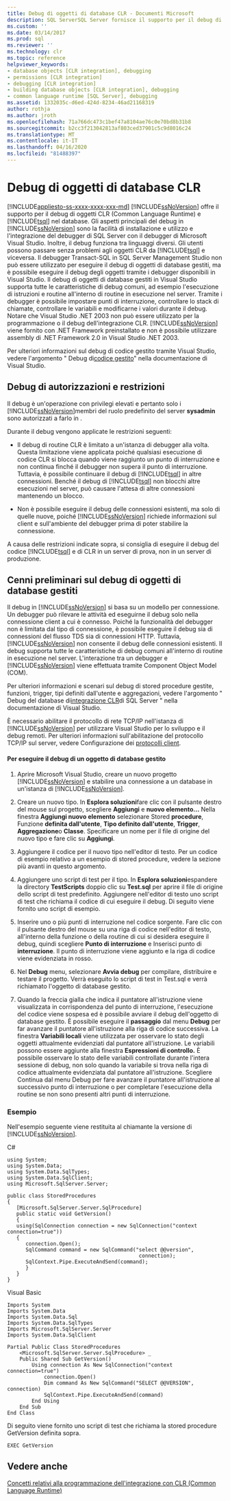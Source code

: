 ```yaml
---
title: Debug di oggetti di database CLR - Documenti Microsoft
description: SQL ServerSQL Server fornisce il supporto per il debug di oggetti Transact-SQLTransact-SQL e CLR nel database che integra il debugger di SQL Server con il debugger di Microsoft Visual Studio.
ms.custom: ''
ms.date: 03/14/2017
ms.prod: sql
ms.reviewer: ''
ms.technology: clr
ms.topic: reference
helpviewer_keywords:
- database objects [CLR integration], debugging
- permissions [CLR integration]
- debugging [CLR integration]
- building database objects [CLR integration], debugging
- common language runtime [SQL Server], debugging
ms.assetid: 1332035c-d6ed-424d-8234-46ad21168319
author: rothja
ms.author: jroth
ms.openlocfilehash: 71a766dc473c1bef47a8104ae76c0e70bd8b31b8
ms.sourcegitcommit: b2cc3f213042813af803ced37901c5c9d8016c24
ms.translationtype: MT
ms.contentlocale: it-IT
ms.lasthandoff: 04/16/2020
ms.locfileid: "81488397"
---
```

# <a name="debugging-clr-database-objects"></a>Debug di oggetti di database CLR
[!INCLUDE[appliesto-ss-xxxx-xxxx-xxx-md](../../includes/appliesto-ss-xxxx-xxxx-xxx-md.md)]
  [!INCLUDE[ssNoVersion](../../includes/ssnoversion-md.md)] offre il supporto per il debug di oggetti CLR (Common Language Runtime) e [!INCLUDE[tsql](../../includes/tsql-md.md)] nel database. Gli aspetti principali del debug in [!INCLUDE[ssNoVersion](../../includes/ssnoversion-md.md)] sono la facilità di installazione e utilizzo e l'integrazione del debugger di SQL Server con il debugger di Microsoft Visual Studio. Inoltre, il debug funziona tra linguaggi diversi. Gli utenti possono passare senza problemi agli oggetti CLR da [!INCLUDE[tsql](../../includes/tsql-md.md)] e viceversa. Il debugger Transact-SQL in SQL Server Management Studio non può essere utilizzato per eseguire il debug di oggetti di database gestiti, ma è possibile eseguire il debug degli oggetti tramite i debugger disponibili in Visual Studio. Il debug di oggetti di database gestiti in Visual Studio supporta tutte le caratteristiche di debug comuni, ad esempio l'esecuzione di istruzioni e routine all'interno di routine in esecuzione nel server. Tramite i debugger è possibile impostare punti di interruzione, controllare lo stack di chiamate, controllare le variabili e modificarne i valori durante il debug. Notare che Visual Studio .NET 2003 non può essere utilizzato per la programmazione o il debug dell'integrazione CLR. [!INCLUDE[ssNoVersion](../../includes/ssnoversion-md.md)] viene fornito con .NET Framework preinstallato e non è possibile utilizzare assembly di .NET Framework 2.0 in Visual Studio .NET 2003.  
  
 Per ulteriori informazioni sul debug di codice gestito tramite Visual Studio, vedere l'argomento " Debug di[codice gestito](https://go.microsoft.com/fwlink/?LinkId=120377)" nella documentazione di Visual Studio.  
  
## <a name="debugging-permissions-and-restrictions"></a>Debug di autorizzazioni e restrizioni  
 Il debug è un'operazione con privilegi elevati e pertanto solo i [!INCLUDE[ssNoVersion](../../includes/ssnoversion-md.md)]membri del ruolo predefinito del server **sysadmin** sono autorizzati a farlo in .  
  
 Durante il debug vengono applicate le restrizioni seguenti:  
  
-   Il debug di routine CLR è limitato a un'istanza di debugger alla volta. Questa limitazione viene applicata poiché qualsiasi esecuzione di codice CLR si blocca quando viene raggiunto un punto di interruzione e non continua finché il debugger non supera il punto di interruzione. Tuttavia, è possibile continuare il debug di [!INCLUDE[tsql](../../includes/tsql-md.md)] in altre connessioni. Benché il debug di [!INCLUDE[tsql](../../includes/tsql-md.md)] non blocchi altre esecuzioni nel server, può causare l'attesa di altre connessioni mantenendo un blocco.  
  
-   Non è possibile eseguire il debug delle connessioni esistenti, ma solo di quelle nuove, poiché [!INCLUDE[ssNoVersion](../../includes/ssnoversion-md.md)] richiede informazioni sul client e sull'ambiente del debugger prima di poter stabilire la connessione.  
  
 A causa delle restrizioni indicate sopra, si consiglia di eseguire il debug del codice [!INCLUDE[tsql](../../includes/tsql-md.md)] e di CLR in un server di prova, non in un server di produzione.  
  
## <a name="overview-of-debugging-managed-database-objects"></a>Cenni preliminari sul debug di oggetti di database gestiti  
 Il debug in [!INCLUDE[ssNoVersion](../../includes/ssnoversion-md.md)] si basa su un modello per connessione. Un debugger può rilevare le attività ed eseguirne il debug solo nella connessione client a cui è connesso. Poiché la funzionalità del debugger non è limitata dal tipo di connessione, è possibile eseguire il debug sia di connessioni del flusso TDS sia di connessioni HTTP. Tuttavia, [!INCLUDE[ssNoVersion](../../includes/ssnoversion-md.md)] non consente il debug delle connessioni esistenti. Il debug supporta tutte le caratteristiche di debug comuni all'interno di routine in esecuzione nel server. L'interazione tra un debugger e [!INCLUDE[ssNoVersion](../../includes/ssnoversion-md.md)] viene effettuata tramite Component Object Model (COM).  
  
 Per ulteriori informazioni e scenari sul debug di stored procedure gestite, funzioni, trigger, tipi definiti dall'utente e aggregazioni, vedere l'argomento " Debug del database di[integrazione CLR](https://go.microsoft.com/fwlink/?LinkId=120378)di SQL Server " nella documentazione di Visual Studio.  
  
 È necessario abilitare il protocollo di rete TCP/IP nell'istanza di [!INCLUDE[ssNoVersion](../../includes/ssnoversion-md.md)] per utilizzare Visual Studio per lo sviluppo e il debug remoti. Per ulteriori informazioni sull'abilitazione del protocollo TCP/IP sul server, vedere Configurazione dei [protocolli client](../../database-engine/configure-windows/configure-client-protocols.md).  
  
#### <a name="to-debug-a-managed-database-object"></a>Per eseguire il debug di un oggetto di database gestito  
  
1.  Aprire Microsoft Visual Studio, creare un nuovo progetto [!INCLUDE[ssNoVersion](../../includes/ssnoversion-md.md)] e stabilire una connessione a un database in un'istanza di [!INCLUDE[ssNoVersion](../../includes/ssnoversion-md.md)].  
  
2.  Creare un nuovo tipo. In **Esplora soluzioni**fare clic con il pulsante destro del mouse sul progetto, scegliere **Aggiungi** e **nuovo elemento...** Nella finestra **Aggiungi nuovo elemento** selezionare Stored **procedure**, Funzione **definita dall'utente**, **Tipo definito dall'utente**, **Trigger**, **Aggregazione**o **Classe**. Specificare un nome per il file di origine del nuovo tipo e fare clic su **Aggiungi**.  
  
3.  Aggiungere il codice per il nuovo tipo nell'editor di testo. Per un codice di esempio relativo a un esempio di stored procedure, vedere la sezione più avanti in questo argomento.  
  
4.  Aggiungere uno script di test per il tipo. In **Esplora soluzioni**espandere la directory **TestScripts** doppio clic su **Test.sql** per aprire il file di origine dello script di test predefinito. Aggiungere nell'editor di testo uno script di test che richiama il codice di cui eseguire il debug. Di seguito viene fornito uno script di esempio.  
  
5.  Inserire uno o più punti di interruzione nel codice sorgente. Fare clic con il pulsante destro del mouse su una riga di codice nell'editor di testo, all'interno della funzione o della routine di cui si desidera eseguire il debug, quindi scegliere **Punto di interruzione** e Inserisci punto di **interruzione**. Il punto di interruzione viene aggiunto e la riga di codice viene evidenziata in rosso.  
  
6.  Nel **Debug** menu, selezionare **Avvia debug** per compilare, distribuire e testare il progetto. Verrà eseguito lo script di test in Test.sql e verrà richiamato l'oggetto di database gestito.  
  
7.  Quando la freccia gialla che indica il puntatore all'istruzione viene visualizzata in corrispondenza del punto di interruzione, l'esecuzione del codice viene sospesa ed è possibile avviare il debug dell'oggetto di database gestito. È possibile eseguire il **passaggio** dal menu **Debug** per far avanzare il puntatore all'istruzione alla riga di codice successiva. La finestra **Variabili locali** viene utilizzata per osservare lo stato degli oggetti attualmente evidenziati dal puntatore all'istruzione. Le variabili possono essere aggiunte alla finestra **Espressioni di controllo.** È possibile osservare lo stato delle variabili controllate durante l'intera sessione di debug, non solo quando la variabile si trova nella riga di codice attualmente evidenziata dal puntatore all'istruzione. Scegliere Continua dal menu Debug per fare avanzare il puntatore all'istruzione al successivo punto di interruzione o per completare l'esecuzione della routine se non sono presenti altri punti di interruzione.  
  
### <a name="example"></a>Esempio  
 Nell'esempio seguente viene restituita al chiamante la versione di [!INCLUDE[ssNoVersion](../../includes/ssnoversion-md.md)].  
  
 C#  
  
```  
using System;  
using System.Data;  
using System.Data.SqlTypes;  
using System.Data.SqlClient;  
using Microsoft.SqlServer.Server;   
  
public class StoredProcedures   
{  
   [Microsoft.SqlServer.Server.SqlProcedure]  
   public static void GetVersion()  
   {  
   using(SqlConnection connection = new SqlConnection("context connection=true"))   
   {  
      connection.Open();  
      SqlCommand command = new SqlCommand("select @@version",  
                                           connection);  
      SqlContext.Pipe.ExecuteAndSend(command);  
      }  
   }  
}  
```  
  
 Visual Basic  
  
```  
Imports System  
Imports System.Data  
Imports System.Data.Sql  
Imports System.Data.SqlTypes  
Imports Microsoft.SqlServer.Server  
Imports System.Data.SqlClient  
  
Partial Public Class StoredProcedures   
    <Microsoft.SqlServer.Server.SqlProcedure> _  
    Public Shared Sub GetVersion()  
        Using connection As New SqlConnection("context connection=true")  
            connection.Open()  
            Dim command As New SqlCommand("SELECT @@VERSION", connection)  
            SqlContext.Pipe.ExecuteAndSend(command)  
        End Using  
    End Sub  
End Class  
```  
  
 Di seguito viene fornito uno script di test che richiama la stored procedure GetVersion definita sopra.  
  
```  
EXEC GetVersion  
```  
  
## <a name="see-also"></a>Vedere anche  
 [Concetti relativi alla programmazione dell'integrazione con CLR &#40;Common Language Runtime&#41;](../../relational-databases/clr-integration/common-language-runtime-clr-integration-programming-concepts.md)  
  
  
